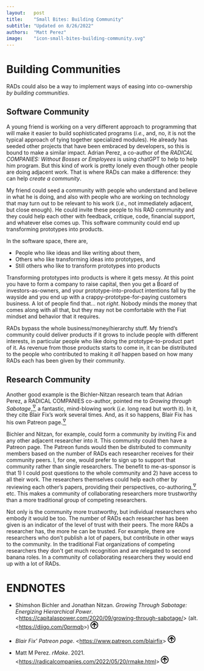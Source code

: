 ```yaml
---
layout:   post
title:    "Small Bites: Building Community"
subtitle: "Updated on 8/26/2022"
authors:  "Matt Perez"
image:    "icon-small-bites-building-community.svg"
---
```


<div style="display:none;">
 <p>Co-ownership is too big pill to swallow in one gulp, so we need to make smaller pills.</p>
</div>

<h1>Building Communities</h1>
 <p><span class="_paradigm">RAD</span>s could also be a way to implement ways of easing into co-ownership <em>by building communities</em>.</p>
 <h2>Software Community</h2>
  <p>A young friend is working on a very different approach to programming that will make it easier to build sophisticated programs (<em>i.e.</em>, and, no, it is not the typical approach of tying together specialized modules). He already has seeded other projects that have been embraced by developers, so this is bound to make a similar impact. Adrian Perez, a co-author of the <em>RADICAL COMPANIES: Without Bosses or Employees</em> is using chatGPT to help to help him program. But this kind of work is pretty lonely even though other people are doing adjacent work. That is where <span class="_paradigm">RAD</span>s can make a difference: they can help <em>create a community</em>.</p>
  <p>My friend could seed a community with people who understand and believe in what he is doing, and also with people who are working on technology that may turn out to be relevant to his work (<em>i.e.</em>, not immediately adjacent, but close enough). He could invite these people to his <span class="_paradigm">RAD</span> community and they could help each other with feedback, critique, code, financial support, and whatever else comes up. This software community could end up transforming prototypes into products.</p>
  <p>In the software space, there are,
   <ul>
    <li>People who like ideas and like writing about them,</li>
    <li>Others who like transforming ideas into prototypes, and</li>
    <li>Still others who like to transform prototypes into products</li>
   </ul>
  </p>
  <p>Transforming prototypes into products is where it gets messy. At this point you have to form a company to raise capital, then you get a Board of investors-as-owners, and your prototype-into-product intentions fall by the wayside and you end up with a crappy-prototype-for-paying customers business. A lot of people find that&hellip; not <em>right</em>. Nobody minds the money that comes along with all that, but they may not be comfortable with the <span class="_paradigm">Fiat</span> mindset and behavior that it requires.</p>
  <p><span class="_paradigm">RAD</span>s bypass the whole business/money/hierarchy stuff. My friend&rsquo;s community could deliver products if it grows to include people with different interests, in particular people who like doing the prototype-to-product part of it. As revenue from those products starts to come in, it can be distributed to the people who contributed to making it <em>all</em> happen based on how many <span class="_paradigm">RAD</span>s each has been given by their community.</p>
  <h2>Research Community</h2>
  <p>Another good example is the Bichler-Nitzan research team that Adrian Perez, a <span class="_paradigm">RADICAL COMPANIES</span> co-author, pointed me to <em>Growing through Sabotage</em>,<a href="#en01"><sup id="bm01">&hairsp;&nabla;&hairsp;</sup></a> a fantastic, mind-blowing work (<em>i.e.</em> long read but worth it). In it, they cite Blair Fix&rsquo;s work several times. And, as it so happens, Blair Fix has his own Patreon page.<a href="#en02"><sup id="bm02">&hairsp;&nabla;&hairsp;</sup></a></p>
  <p>Bichler and Nitzan, for example, could form a community by inviting Fix and any other adjacent researcher into it. This community could then have a Patreon page. The Patreon funds would then be distributed to community members based on the number of <span class="_paradigm">RAD</span>s each researcher receives for their community peers. I, for one, would prefer to sign up to support that community rather than single researchers. The benefit to me-as-sponsor is that 1) I could post questions to the whole community and 2) have access to all their work. The researchers themselves could help each other by reviewing each other&rsquo;s papers, providing their perspectives, co-authoring,<a href="#en03"><sup id="bm03">&hairsp;&nabla;&hairsp;</sup></a> etc. This makes a community of collaborating researchers more trustworthy than a more traditional group of competing researchers.</p>
  <p>Not only is the community more trustworthy, but individual researchers who embody it would be too. The number of <span class="_paradigm">RAD</span>s each researcher has been given is an indicator of the level of trust with their peers. The more <span class="_paradigm">RAD</span>s a researcher has, the more he can be trusted. For example, there are researchers who don&rsquo;t publish a lot of papers, but contribute in other ways to the community. In the traditional <span class="_paradigm">Fiat</span> organizations of competing researchers they don't get much recognition and are relegated to second banana roles. In a community of collaborating researchers they would end up with a lot of <span class="_paradigm">RAD</span>s.</p>

<h1 class="_section">ENDNOTES</h1>
 <ul>
  <li id="en01">
   <p class="_list-item">
    Shimshon Bichler and Jonathan Nitzan.
    <em>Growing Through Sabotage: Energizing Hierarchical Power</em>.
    &lt;<a href="https://capitalaspower.com/2020/09/growing-through-sabotage/" target="blank">https://capitalaspower.com/2020/09/growing-through-sabotage/</a>&gt;
    (alt. &lt;<a href="https://diigo.com/0prmqb" target="blank">https://diigo.com/0prmqb</a>&gt;)
    <a href="#bm01"><img src="/assets/img/arrow-up-icon.png" style="height:20px; "></a>
   </p>
  </li>
  <li id="en02">
   <p class="_list-item">
    <em>Blair Fix&rsquo; Patreon page</em>.
    &lt;<a href="https://www.patreon.com/blairfix" target="blank">https://www.patreon.com/blairfix</a>&gt;
    <a href="#bm02"><img src="/assets/img/arrow-up-icon.png" style="height:20px; "></a>
   </p>
  </li>
  <li id="en03">
   <p class="_list-item">
    Matt M Perez.
    <em>rMake</em>.
    2021.
    &lt;<a href="https://radicalcompanies.com/2022/05/20/rmake.html" target="blank">https://radicalcompanies.com/2022/05/20/rmake.html</a>&gt;
    <a href="#bm03"><img src="/assets/img/arrow-up-icon.png" style="height:20px; "></a>
   </p>
  </li>
 </ul>